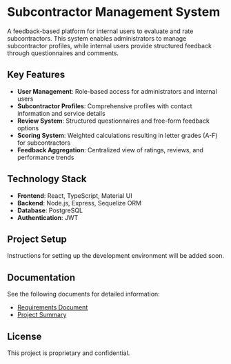 # Subcontractor Management System

A feedback-based platform for internal users to evaluate and rate subcontractors. This system enables administrators to manage subcontractor profiles, while internal users provide structured feedback through questionnaires and comments.

## Key Features

- **User Management**: Role-based access for administrators and internal users
- **Subcontractor Profiles**: Comprehensive profiles with contact information and service details
- **Review System**: Structured questionnaires and free-form feedback options
- **Scoring System**: Weighted calculations resulting in letter grades (A-F) for subcontractors
- **Feedback Aggregation**: Centralized view of ratings, reviews, and performance trends

## Technology Stack

- **Frontend**: React, TypeScript, Material UI
- **Backend**: Node.js, Express, Sequelize ORM
- **Database**: PostgreSQL
- **Authentication**: JWT

## Project Setup

Instructions for setting up the development environment will be added soon.

## Documentation

See the following documents for detailed information:
- [Requirements Document](requirements.md)
- [Project Summary](SUMMARY.md)

## License

This project is proprietary and confidential.